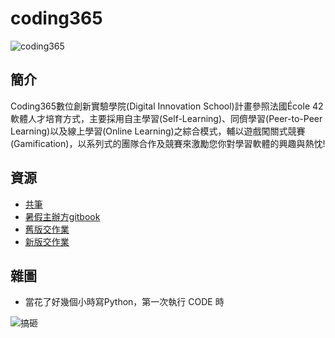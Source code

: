 # coding365
![coding365](https://coding365.ntut.edu.tw/images/CODING365-2-banner.jpg)
## 簡介
Coding365數位創新實驗學院(Digital Innovation School)計畫參照法國École 42軟體人才培育方式，主要採用自主學習(Self-Learning)、同儕學習(Peer-to-Peer Learning)以及線上學習(Online Learning)之綜合模式，輔以遊戲闖關式競賽(Gamification)，以系列式的團隊合作及競賽來激勵您你對學習軟體的興趣與熱忱!
## 資源
- [共筆](https://hackmd.io/c/Skg18ITBNX/https%3A%2F%2Fhackmd.io%2Fs%2FSyBB2RH47)
- [暑假主辦方gitbook](https://coding365-ntut.gitbook.io/piscine/)
- [舊版交作業](https://140.124.184.228/_Exam/Login)
- [新版交作業](https://kcoj.ntut.com.tw/login)
## 雜圖
- 當花了好幾個小時寫Python，第一次執行 CODE 時

![搞砸](http://1.bp.blogspot.com/-4JjIwYVCMIk/VPcHNVXizGI/AAAAAAAAEEY/UBahyJf3U7M/s1600/8.gif)
